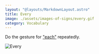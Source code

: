 ```yaml
---
layout: "@layouts/MarkdownLayout.astro"
title: Every
image: ./assets/images-of-signs/every.gif
category: Vocabulary
---
```


Do the gesture for ["each"](./each) repeatedly.

![Every](@signs/every.gif)

